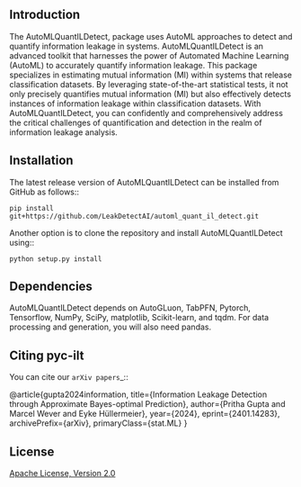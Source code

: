 
Introduction
------------
The AutoMLQuantILDetect, package uses AutoML approaches to detect and quantify information leakage in systems.
AutoMLQuantILDetect is an advanced toolkit that harnesses the power of Automated Machine Learning (AutoML) to accurately quantify information leakage. 
This package specializes in estimating mutual information (MI) within systems that release classification datasets. 
By leveraging state-of-the-art statistical tests, it not only precisely quantifies mutual information (MI) but also effectively detects instances of information leakage within classification datasets. 
With AutoMLQuantILDetect, you can confidently and comprehensively address the critical challenges of quantification and detection in the realm of information leakage analysis.


Installation
------------
The latest release version of AutoMLQuantILDetect can be installed from GitHub as follows::
	
	pip install git+https://github.com/LeakDetectAI/automl_quant_il_detect.git
 
Another option is to clone the repository and install AutoMLQuantILDetect using::

	python setup.py install


Dependencies
------------
AutoMLQuantILDetect depends on AutoGLuon, TabPFN, Pytorch, Tensorflow, NumPy, SciPy, matplotlib, Scikit-learn, and tqdm. For data processing and generation, you will also need pandas.


Citing pyc-ilt
----------------

You can cite our `arXiv papers`_::



@article{gupta2024information,
      title={Information Leakage Detection through Approximate Bayes-optimal Prediction}, 
      author={Pritha Gupta and Marcel Wever and Eyke Hüllermeier},
      year={2024},
      eprint={2401.14283},
      archivePrefix={arXiv},
      primaryClass={stat.ML}
}


License
--------
[Apache License, Version 2.0](https://github.com/LeakDetectAI/automl_quant_il_detect/blob/master/LICENSE)
